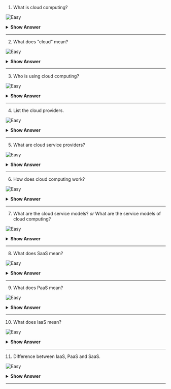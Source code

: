 
1. What is cloud computing?

![Easy](https://github.com/revaturelabs/interviewquestions/blob/dev/ComplexityTags/simple%20(2).svg)

<details>
<summary><b>Show Answer</b></summary>
<blockquote>

- Cloud computing is the on-demand delivery of IT resources over the Internet with pay-as-you-go pricing. 
- Instead of buying, owning, and maintaining physical data centers and servers, you can access technology services, such as computing power, storage, and databases, on an as-needed basis from a cloud provider like Amazon Web Services (AWS), Microsoft Azure, Google Cloud Platform (GCP), etc.,

</blockquote>
</details>
  
---
 
2. What does "cloud" mean?

![Easy](https://github.com/revaturelabs/interviewquestions/blob/dev/ComplexityTags/simple%20(2).svg)

<details>
<summary><b>Show Answer</b></summary>
<blockquote>

Cloud is a datacenter(full of servers) connected to the Internet providing a service. 


</blockquote>
</details>
  
---

3. Who is using cloud computing?

![Easy](https://github.com/revaturelabs/interviewquestions/blob/dev/ComplexityTags/simple%20(2).svg)

<details>
<summary><b>Show Answer</b></summary>
<blockquote>

Organizations of every type, size, and industry are using the cloud for a wide variety of use cases, such as data backup, disaster recovery, email, virtual desktops, software development and testing, big data analytics, and customer-facing web applications.

By using cloud computing, users and companies do not have to manage physical servers themselves or run software applications on their own machines.

</blockquote>
</details>
  
---
 
4. List the cloud providers.

![Easy](https://github.com/revaturelabs/interviewquestions/blob/dev/ComplexityTags/simple%20(2).svg)

<details>
<summary><b>Show Answer</b></summary>
<blockquote>

 - Amazon Web Services (AWS)
 - Microsoft Azure
 - Google Cloud Platform (GCP)
 - Alibaba Cloud
 - Oracle Cloud
 - IBM Cloud (Kyndryl)
 
</blockquote>
</details>
  
---
 
 5. What are cloud service providers?
 
![Easy](https://github.com/revaturelabs/interviewquestions/blob/dev/ComplexityTags/simple%20(2).svg)

<details>
<summary><b>Show Answer</b></summary>
<blockquote>

Cloud service providers are companies that establish public clouds, manage private clouds, or offer on-demand cloud computing components (also known as cloud computing services) like Infrastructure-as-a-Service (IaaS), Platform-as-a-Service (PaaS), and Software-as-a-Service(SaaS). Cloud services can reduce business process costs when compared to on-premise IT. 

</blockquote>
</details>
  
---
 

6. How does cloud computing work?

![Easy](https://github.com/revaturelabs/interviewquestions/blob/dev/ComplexityTags/simple%20(2).svg)

<details>
<summary><b>Show Answer</b></summary>
<blockquote>

Cloud technology works through data centers. Instead of using the storage space on your phone, computer or tablet, your information is hosted in virtual servers. These virtual servers connect to huge data centers which have the infrastructure to store and protect your data.

</blockquote>
</details>
  
---

7. What are the cloud service models? _or_ What are the service models of cloud computing?

![Easy](https://github.com/revaturelabs/interviewquestions/blob/dev/ComplexityTags/simple%20(2).svg)

<details>
<summary><b>Show Answer</b></summary>
<blockquote>

There are three major cloud service models: 
- Software as a Service (SaaS)
- Infrastructure as a Service (IaaS) 
- Platform as a service (PaaS)

![image](https://user-images.githubusercontent.com/70228962/189582874-ff508715-3519-4745-9cd8-baa2951d6633.png)

</blockquote>
</details>
  
---
 
8. What does SaaS mean?

![Easy](https://github.com/revaturelabs/interviewquestions/blob/dev/ComplexityTags/simple%20(2).svg)

<details>
<summary><b>Show Answer</b></summary>
<blockquote>

- Software as a Service (or SaaS) is a way of delivering applications over the Internet—as a service. 
- Instead of installing and maintaining software, you simply access it via the Internet, freeing yourself from complex software and hardware management.
- SaaS applications are sometimes called Web-based software, on-demand software, or hosted software.
- **Example:**  Gmail, Salesforce, Dropbox, Cisco WebEx, GoToMeeting, Netflix, Uber, Instagram

</blockquote>
</details>
  
---
 
9. What does PaaS mean?

![Easy](https://github.com/revaturelabs/interviewquestions/blob/dev/ComplexityTags/simple%20(2).svg)

<details>
<summary><b>Show Answer</b></summary>
<blockquote>

- Platform as a Service (or PaaS) is a way of providing a platform and environment to build applications and services over the internet.
- Here we don't need to manage or control the underlying cloud infrastructure including network, servers, operating systems, or storage. Only need to focus on the deployed applications and possibly configuration settings for the application hosting environment. 
- **Example:**  AWS Elastic Beanstalk, Windows Azure, Heroku, Google App Engine, OpenShift

</blockquote>
</details>
  
---

10. What does IaaS mean?

![Easy](https://github.com/revaturelabs/interviewquestions/blob/dev/ComplexityTags/simple%20(2).svg)

<details>
<summary><b>Show Answer</b></summary>
<blockquote>

- Infrastructure as a Service (or IaaS) provides IT infrastructure such as compute, storage, networking and virtualization to businesses and individuals via the cloud.
- **Example** Amazon Web Services, Microsoft Azure, and Google Compute Engine

</blockquote>
</details>
  
---
 
11. Difference between IaaS, PaaS and SaaS.

![Easy](https://github.com/revaturelabs/interviewquestions/blob/dev/ComplexityTags/simple%20(2).svg)

<details>
<summary><b>Show Answer</b></summary>
<blockquote>

![image](https://user-images.githubusercontent.com/70228962/189591430-b5c383a4-6677-4d74-8413-b406e60dd2dc.png)


</blockquote>
</details>
  
---
 


 



